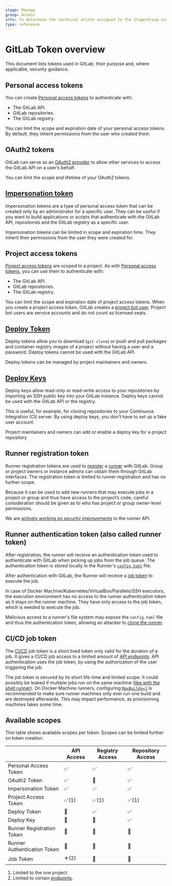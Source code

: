 ```yaml
---
stage: Manage
group: Access
info: To determine the technical writer assigned to the Stage/Group associated with this page, see https://about.gitlab.com/handbook/engineering/ux/technical-writing/#assignments
type: reference
---
```


# GitLab Token overview

This document lists tokens used in GitLab, their purpose and, where applicable, security guidance.

## Personal access tokens

You can create [Personal access tokens](../user/profile/personal_access_tokens.md) to authenticate with:

- The GitLab API.
- GitLab repositories.
- The GitLab registry.

You can limit the scope and expiration date of your personal access tokens. By default,
they inherit permissions from the user who created them.

## OAuth2 tokens

GitLab can serve as an [OAuth2 provider](../api/oauth2.md) to allow other services to access the GitLab API on a user’s behalf.

You can limit the scope and lifetime of your OAuth2 tokens.

## [Impersonation token](../api/README.md#impersonation-tokens)

Impersonation tokens are a type of personal access token that can be created only by an administrator for a specific user. They can be useful if you want to build applications or scripts that authenticate with the GitLab API, repositories and the GitLab registry as a specific user.

Impersonation tokens can be limited in scope and expiration time. They inherit their permissions from the user they were created for.

## Project access tokens

[Project access tokens](../user/project/settings/project_access_tokens.md#project-access-tokens)
are scoped to a project. As with [Personal access tokens](#personal-access-tokens), you can use them to authenticate with:

- The GitLab API.
- GitLab repositories.
- The GitLab registry.

You can limit the scope and expiration date of project access tokens. When you
create a project access token, GitLab creates a [project bot user](../user/project/settings/project_access_tokens.md#project-bot-users). Project
bot users are service accounts and do not count as licensed seats.

## [Deploy Token](../user/project/deploy_tokens/index.md)

Deploy tokens allow you to download (`git clone`) or push and pull packages and container registry images of a project without having a user and a password. Deploy tokens cannot be used with the GitLab API.

Deploy tokens can be managed by project maintainers and owners.

## [Deploy Keys](../user/project/deploy_keys/index.md)

Deploy keys allow read-only or read-write access to your repositories by importing an SSH public key into your GitLab instance. Deploy keys cannot be used with the GitLab API or the registry.

This is useful, for example, for cloning repositories to your Continuous Integration (CI) server. By using deploy keys, you don’t have to set up a fake user account.

Project maintainers and owners can add or enable a deploy key for a project repository

## Runner registration token

Runner registration tokens are used to [register](https://docs.gitlab.com/runner/register/) a [runner](https://docs.gitlab.com/runner/) with GitLab. Group or project owners or instance admins can obtain them through GitLab interfaces. The registration token is limited to runner registration and has no further scope.

Because it can be used to add new runners that may execute jobs in a project or group and thus have access to the project’s code, careful consideration should be given as to who has project or group owner-level permissions.

We are [actively working on security improvements](https://gitlab.com/gitlab-org/gitlab-runner/-/issues/25351) to the runner API.

## Runner authentication token (also called runner token)

After registration, the runner will receive an authentication token used to authenticate with GitLab when picking up jobs from the job queue. The authentication token is stored locally in the Runner's [`config.toml`](https://docs.gitlab.com/runner/configuration/advanced-configuration.html) file.

After authentication with GitLab, the Runner will receive a [job token](../user/project/new_ci_build_permissions_model.md#job-token) to execute the job.

In case of Docker Machine/Kubernetes/VirtualBox/Parallels/SSH executors, the execution environment has no access to the runner authentication token as it stays on the runner machine. They have only access to the job token, which is needed to execute the job.

Malicious access to a runner's file system may expose the `config.toml` file and thus the authentication token, allowing an attacker to [clone the runner](https://docs.gitlab.com/runner/security/#cloning-a-runner).

## CI/CD job token

The [CI/CD](https://docs.gitlab.com/ee/api/README.html#gitlab-ci-job-token) job token
is a short lived token only valid for the duration of a job. It gives a CI/CD job
access to a limited amount of [API endpoints](../api/README.md#gitlab-ci-job-token).
API authentication uses the job token, by using the authorization of the user
triggering the job.

The job token is secured by its short life-time and limited scope. It could possibly be leaked if multiple jobs run on the same machine ([like with the shell runner](https://docs.gitlab.com/runner/security/#usage-of-shell-executor)). On Docker Machine runners, configuring [`MaxBuilds=1`](https://docs.gitlab.com/runner/configuration/advanced-configuration.html#the-runnersmachine-section) is recommended to make sure runner machines only ever run one build and are destroyed afterwards. This may impact performance, as provisioning machines takes some time.

## Available scopes

This table shows available scopes per token. Scopes can be limited further on token creation.

|                             | API Access | Registry Access | Repository Access |
|-----------------------------|------------|-----------------|-------------------|
| Personal Access Token       | ✅          | ✅               | ✅                 |
| OAuth2 Token                | ✅          | 🚫               | ✅                 |
| Impersonation Token         | ✅          | ✅               | ✅                 |
| Project Access Token        | ✅(1)       | ✅(1)            | ✅(1)              |
| Deploy Token                | 🚫          | ✅               | ✅                 |
| Deploy Key                  | 🚫          | 🚫               | ✅                 |
| Runner Registration Token   | 🚫          | 🚫               | 🚫                 |
| Runner Authentication Token | 🚫          | 🚫               | 🚫                 |
| Job Token                   | ✴️(2)       | 🚫               | 🚫                 |

1. Limited to the one project.
1. Limited to certain [endpoints](../api/README.md#gitlab-ci-job-token).
